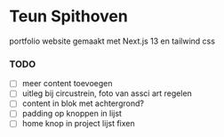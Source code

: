 # Teun Spithoven

portfolio website gemaakt met Next.js 13 en tailwind css

### TODO

- [ ] meer content toevoegen
- [ ] uitleg bij circustrein, foto van assci art regelen
- [ ] content in blok met achtergrond?
- [ ] padding op knoppen in lijst
- [ ] home knop in project lijst fixen

